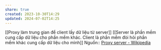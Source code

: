 ```yaml
---
share: true
created: 2023-10-30T14:29
updated: 2024-07-02T14:25
---
```

[[Proxy làm trung gian để client lấy dữ liệu từ server]]
[[Server là phần mềm cung cấp dữ liệu cho phần mềm khác. Client là phần mềm đòi hỏi phần mềm khác cung cấp dữ liệu cho mình]]
Nguồn:: [Proxy server - Wikipedia](https://en.wikipedia.org/wiki/Proxy_server)